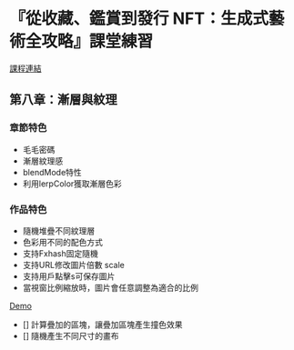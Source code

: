 # 『從收藏、鑑賞到發行 NFT：生成式藝術全攻略』課堂練習
[課程連結](https://hahow.in/courses/63eb19b2071afa7f15fbc195)

## 第八章：漸層與紋理

### 章節特色
+ 毛毛密碼
+ 漸層紋理感
+ blendMode特性
+ 利用lerpColor獲取漸層色彩

### 作品特色
+ 隨機堆疊不同紋理層
+ 色彩用不同的配色方式
+ 支持Fxhash固定隨機
+ 支持URL修改圖片倍數 scale
+ 支持用戶點擊s可保存圖片
+ 當視窗比例縮放時，圖片會任意調整為適合的比例

[Demo](https://camiladev-gerentiveart-texture.netlify.app/)

* [] 計算疊加的區塊，讓疊加區塊產生撞色效果
* [] 隨機產生不同尺寸的畫布 
